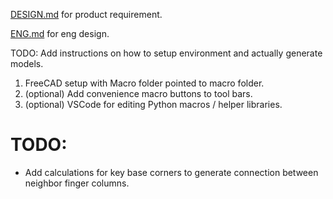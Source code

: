 [DESIGN.md](DESIGN.md) for product requirement.

[ENG.md](ENG.md) for eng design.

TODO: Add instructions on how to setup environment and actually generate models.

1. FreeCAD setup with Macro folder pointed to macro folder.
1. (optional) Add convenience macro buttons to tool bars.
1. (optional) VSCode for editing Python macros / helper libraries.


# TODO:
* Add calculations for key base corners to generate connection between neighbor
finger columns.